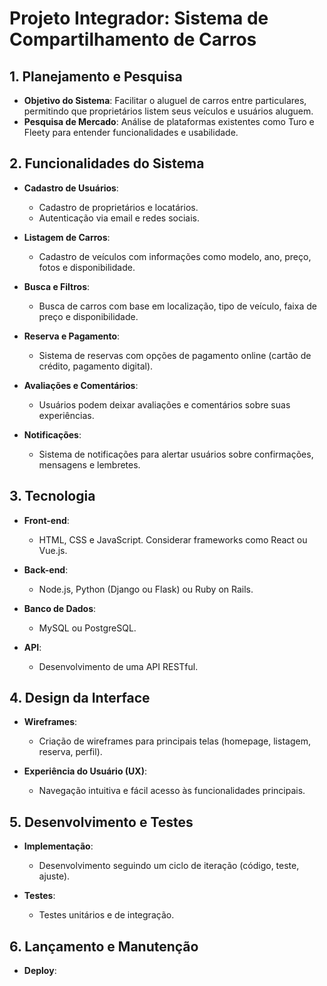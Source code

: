 # Projeto Integrador: Sistema de Compartilhamento de Carros

## 1. Planejamento e Pesquisa
- **Objetivo do Sistema**: Facilitar o aluguel de carros entre particulares, permitindo que proprietários listem seus veículos e usuários aluguem.
- **Pesquisa de Mercado**: Análise de plataformas existentes como Turo e Fleety para entender funcionalidades e usabilidade.

## 2. Funcionalidades do Sistema
- **Cadastro de Usuários**: 
  - Cadastro de proprietários e locatários.
  - Autenticação via email e redes sociais.
  
- **Listagem de Carros**: 
  - Cadastro de veículos com informações como modelo, ano, preço, fotos e disponibilidade.
  
- **Busca e Filtros**: 
  - Busca de carros com base em localização, tipo de veículo, faixa de preço e disponibilidade.
  
- **Reserva e Pagamento**: 
  - Sistema de reservas com opções de pagamento online (cartão de crédito, pagamento digital).
  
- **Avaliações e Comentários**: 
  - Usuários podem deixar avaliações e comentários sobre suas experiências.
  
- **Notificações**: 
  - Sistema de notificações para alertar usuários sobre confirmações, mensagens e lembretes.

## 3. Tecnologia
- **Front-end**: 
  - HTML, CSS e JavaScript. Considerar frameworks como React ou Vue.js.
  
- **Back-end**: 
  - Node.js, Python (Django ou Flask) ou Ruby on Rails.
  
- **Banco de Dados**: 
  - MySQL ou PostgreSQL.
  
- **API**: 
  - Desenvolvimento de uma API RESTful.

## 4. Design da Interface
- **Wireframes**: 
  - Criação de wireframes para principais telas (homepage, listagem, reserva, perfil).
  
- **Experiência do Usuário (UX)**: 
  - Navegação intuitiva e fácil acesso às funcionalidades principais.

## 5. Desenvolvimento e Testes
- **Implementação**: 
  - Desenvolvimento seguindo um ciclo de iteração (código, teste, ajuste).
  
- **Testes**: 
  - Testes unitários e de integração.

## 6. Lançamento e Manutenção
- **Deploy**: 
